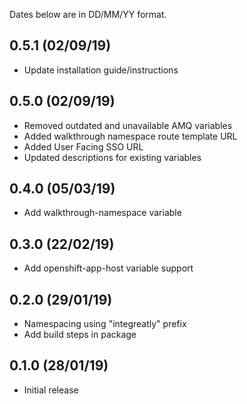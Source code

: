 Dates below are in DD/MM/YY format.

## 0.5.1 (02/09/19)
* Update installation guide/instructions

## 0.5.0 (02/09/19)
* Removed outdated and unavailable AMQ variables
* Added walkthrough namespace route template URL
* Added User Facing SSO URL
* Updated descriptions for existing variables

## 0.4.0 (05/03/19)
* Add walkthrough-namespace variable

## 0.3.0 (22/02/19)
* Add openshift-app-host variable support

## 0.2.0 (29/01/19)
* Namespacing using "integreatly" prefix
* Add build steps in package

## 0.1.0 (28/01/19)
* Initial release
